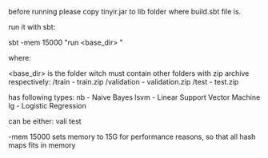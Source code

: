 before running please copy tinyir.jar to lib folder where build.sbt file is.

run it with sbt:

sbt -mem 15000 "run <base_dir> <classifier> <mode>"

where: 

<base_dir> is the folder witch must contain other folders 
with zip archive respectively: 
/train - train.zip
/validation - validation.zip
/test - test.zip

<classifier> has following types: 
nb - Naive Bayes
lsvm - Linear Support Vector Machine
lg - Logistic Regression

<mode> can be either:
vali
test

-mem 15000 sets memory to 15G for performance reasons, 
so that all hash maps fits in memory